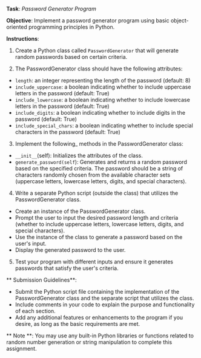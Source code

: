 **Task**: _Password Generator Program_

**Objective**:
Implement a password generator program using basic object-oriented programming principles in Python.

**Instructions**:

1. Create a Python class called `PasswordGenerator` that will generate random passwords based on certain criteria.

2. The PasswordGenerator class should have the following attributes:

* `length`: an integer representing the length of the password (default: 8)
* `include_uppercase`: a boolean indicating whether to include uppercase letters in the password (default: True)
* `include_lowercase`: a boolean indicating whether to include lowercase letters in the password (default: True)
* `include_digits`: a boolean indicating whether to include digits in the password (default: True)
* `include_special_chars`: a boolean indicating whether to include special characters in the password (default: True)

3. Implement the following_ methods in the PasswordGenerator class:
  * `__init__`(self): Initializes the attributes of the class.
  * `generate_password(self`): 
Generates and returns a random password based on the specified criteria. The password should be a string of characters randomly chosen from the available character sets (uppercase letters, lowercase letters, digits, and special characters).

4. Write a separate Python script (outside the class) that utilizes the PasswordGenerator class.
* Create an instance of the PasswordGenerator class.
* Prompt the user to input the desired password length and criteria (whether to include uppercase letters, lowercase letters, digits, and special characters).
* Use the instance of the class to generate a password based on the user's input.
* Display the generated password to the user.

5. Test your program with different inputs and ensure it generates passwords that satisfy the user's criteria.

** Submission Guidelines**:
* Submit the Python script file containing the implementation of the PasswordGenerator class and the separate script that utilizes the class.
* Include comments in your code to explain the purpose and functionality of each section.
* Add any additional features or enhancements to the program if you desire, as long as the basic requirements are met.

** Note **: You may use any built-in Python libraries or functions related to random number generation or string manipulation to complete this assignment.